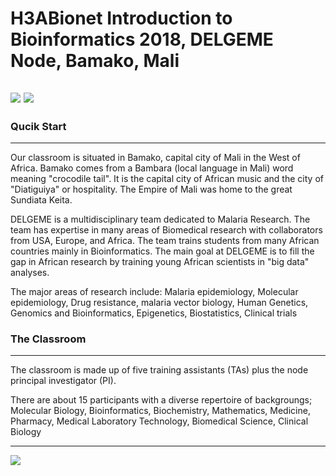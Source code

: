 # H3ABionet Introduction to Bioinformatics 2018, DELGEME Node, Bamako, Mali

![](https://www.h3abionet.org/templates/h3abionet/images/H3BioNet-logo2.png)
![](http://delgeme.org/sites/all/themes/custom/delgeme/logo.png)
---

### Qucik Start
---
Our classroom is situated in Bamako, capital city of Mali in the West of Africa. Bamako comes 
from a Bambara (local language in Mali) word meaning "crocodile tail". It is the capital city 
of African music and the city of "Diatiguiya" or hospitality. The Empire of Mali was home to 
the great Sundiata Keita.

DELGEME is a multidisciplinary team dedicated to Malaria Research. The team has expertise in 
many areas of Biomedical research with collaborators from USA, Europe, and Africa. The team 
trains students from many African countries mainly in Bioinformatics. The main goal at DELGEME 
is to fill the gap in African research by training young African scientists in "big data" analyses.

The major areas of research include: Malaria epidemiology, Molecular epidemiology, Drug resistance, 
malaria vector biology, Human Genetics, Genomics and Bioinformatics, Epigenetics, Biostatistics, 
Clinical trials

### The Classroom
---
The classroom is made up of five training assistants (TAs) plus the node principal investigator (PI).

There are about 15 participants with a diverse repertoire of backgroungs; Molecular Biology, 
Bioinformatics, Biochemistry, Mathematics, Medicine, Pharmacy, Medical Laboratory Technology, 
Biomedical Science, Clinical Biology

---
![](https://licensebuttons.net/l/by-sa/3.0/88x31.png)
